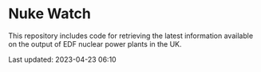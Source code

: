 # Nuke Watch

This repository includes code for retrieving the latest information available on the output of EDF nuclear power plants in the UK.

Last updated: 2023-04-23 06:10